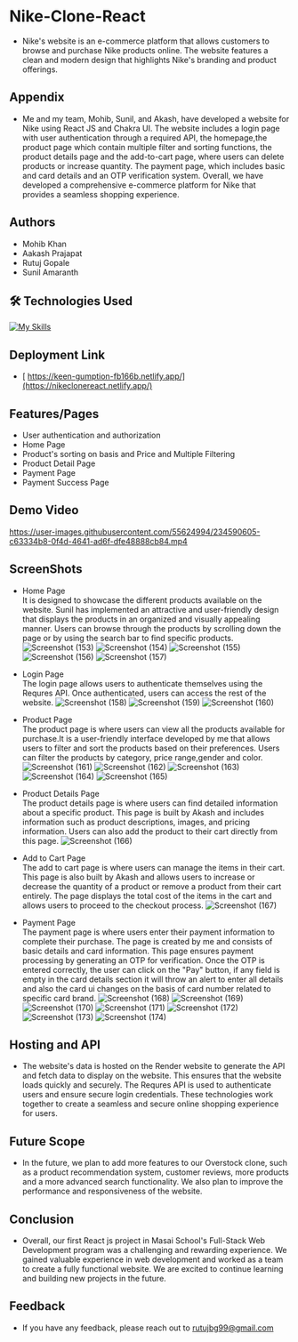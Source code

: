 # Nike-Clone-React
- Nike's website is an e-commerce platform that allows customers to browse and purchase Nike products online. The website features a clean and modern design that highlights Nike's branding and product offerings. 

## Appendix
- Me and my team, Mohib, Sunil, and Akash, have developed a website for Nike using React JS and Chakra UI. The website includes a login page with user authentication through a required API, the homepage,the product page which contain multiple filter and sorting functions, the product details page and the add-to-cart page, where users can delete products or increase quantity. The payment page, which includes basic and card details and an OTP verification system. Overall, we have developed a comprehensive e-commerce platform for Nike that provides a seamless shopping experience.

## Authors

- Mohib Khan
- Aakash Prajapat
- Rutuj Gopale
- Sunil Amaranth


## 🛠 Technologies Used
 [![My Skills](https://skillicons.dev/icons?i=react,js,html,css,tailwind)](https://skillicons.dev)      
 
 
## Deployment Link
- [ https://keen-gumption-fb166b.netlify.app/](https://nikeclonereact.netlify.app/)




## Features/Pages

- User authentication and authorization
- Home Page
- Product's sorting on basis and Price and Multiple Filtering 
- Product Detail Page
- Payment Page 
- Payment Success Page

## Demo Video
https://user-images.githubusercontent.com/55624994/234590605-c63334b8-0f4d-4641-ad6f-dfe48888cb84.mp4


## ScreenShots

- Home Page <br/>
It is designed to showcase the different products available on the website. Sunil has implemented an attractive and user-friendly design that displays the products in an organized and visually appealing manner. Users can browse through the products by scrolling down the page or by using the search bar to find specific products.
![Screenshot (153)](https://user-images.githubusercontent.com/55624994/234247278-b46eaade-d9d1-4588-a5cf-86d3adc49c31.png)
![Screenshot (154)](https://user-images.githubusercontent.com/55624994/234247287-64cdcbe0-07ba-4426-a84c-a2949e2f4d3b.png)
![Screenshot (155)](https://user-images.githubusercontent.com/55624994/234247291-6ba735b0-6c37-4538-adb8-010b08076f59.png)
![Screenshot (156)](https://user-images.githubusercontent.com/55624994/234247296-ab5b18b9-1845-49ff-aea2-051dd4edd611.png)
![Screenshot (157)](https://user-images.githubusercontent.com/55624994/234247302-c7ed4aa6-7f80-4960-b742-535492e176d7.png)

- Login Page </br>
The login page allows users to authenticate themselves using the Requres API. Once authenticated, users can access the rest of the website.
![Screenshot (158)](https://user-images.githubusercontent.com/55624994/234247308-47fb7a1e-c307-4d72-b102-29f22d977984.png)
![Screenshot (159)](https://user-images.githubusercontent.com/55624994/234247312-563481db-606c-4f0c-b970-af6ebaf15fe6.png)
![Screenshot (160)](https://user-images.githubusercontent.com/55624994/234247339-ff0d7638-0bf6-4591-867a-5c1f5e83461b.png)
- Product Page</br>
The product page is where users can view all the products available for purchase.It is  a user-friendly interface developed by me  that allows users to filter and sort the products based on their preferences. Users can filter the products by category, price range,gender and color.
![Screenshot (161)](https://user-images.githubusercontent.com/55624994/234247345-26c26819-dec5-4e99-af1b-297a2a4c5efa.png)
![Screenshot (162)](https://user-images.githubusercontent.com/55624994/234247349-70759bad-0d3f-43a9-b038-1627f85b9a36.png)
![Screenshot (163)](https://user-images.githubusercontent.com/55624994/234247359-5726136d-354c-488b-b714-6c2084f29f50.png)
![Screenshot (164)](https://user-images.githubusercontent.com/55624994/234247363-1633cd26-8a3b-4fe6-92ae-7f1f55eed2fa.png)
![Screenshot (165)](https://user-images.githubusercontent.com/55624994/234247369-491c848f-c081-4bf9-af8c-6e89d51989d4.png)

- Product Details Page</br>
The product details page is where users can find detailed information about a specific product. This page is built by Akash and includes information such as product descriptions, images, and pricing information. Users can also add the product to their cart directly from this page.
![Screenshot (166)](https://user-images.githubusercontent.com/55624994/234247372-0ea8898c-3fcb-47c2-a907-71e7b1c2e9f3.png)
- Add to Cart Page</br>
The add to cart page is where users can manage the items in their cart. This page is also built by Akash and allows users to increase or decrease the quantity of a product or remove a product from their cart entirely. The page displays the total cost of the items in the cart and allows users to proceed to the checkout process.
![Screenshot (167)](https://user-images.githubusercontent.com/55624994/234247387-6f7d081a-4149-483e-9cd3-dde0e897c4b5.png)
- Payment Page </br>
The payment page is where users enter their payment information to complete their purchase. The page is created by me and consists of basic details and card information. This page ensures  payment processing by generating an OTP for verification. Once the OTP is entered correctly, the user can click on the "Pay" button, if any field is empty in the card details section it will throw an alert to enter all details and also the card ui changes on the basis of card number related to specific card brand.
![Screenshot (168)](https://user-images.githubusercontent.com/55624994/234247398-8954c365-3413-4e2a-ab7b-86351d958b5a.png)
![Screenshot (169)](https://user-images.githubusercontent.com/55624994/234247412-07a19a0a-3dd9-47c6-a981-7b9c6d09f836.png)
![Screenshot (170)](https://user-images.githubusercontent.com/55624994/234247419-9c5a2859-6490-42b2-95fe-2796127da23c.png)
![Screenshot (171)](https://user-images.githubusercontent.com/55624994/234247432-94ffd5be-f18b-40d4-b39f-5b5311791ec8.png)
![Screenshot (172)](https://user-images.githubusercontent.com/55624994/234247436-98039578-5013-47e9-8ce6-77a01832eafc.png)
![Screenshot (173)](https://user-images.githubusercontent.com/55624994/234247442-cdaed890-ef48-4b46-9892-22d1bbe1c178.png)
![Screenshot (174)](https://user-images.githubusercontent.com/55624994/234247453-0470594c-7a82-432e-b695-cfe3e6fdbcf2.png)

## Hosting and API
- The website's data is hosted on the Render website to generate the API and fetch data to display on the website. This ensures that the website loads quickly and securely. The Requres API is used to authenticate users and ensure secure login credentials. These technologies work together to create a seamless and secure online shopping experience for users.

## Future Scope

- In the future, we plan to add more features to our Overstock clone, such as a product recommendation system, customer reviews, more products and a more advanced search functionality. We also plan to improve the performance and responsiveness of the website.

## Conclusion

- Overall, our first React js  project in Masai School's Full-Stack Web Development program was a challenging and rewarding experience. We gained valuable experience in web development and worked as a team to create a fully functional website. We are excited to continue learning and building new projects in the future.

## Feedback

- If you have any feedback, please reach out to rutujbg99@gmail.com
